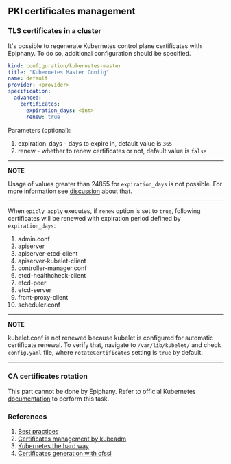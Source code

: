 ## PKI certificates management

### TLS certificates in a cluster

It's possible to regenerate Kubernetes control plane certificates with Epiphany. To do so, additional configuration
should be specified.

```yaml
kind: configuration/kubernetes-master
title: "Kubernetes Master Config"
name: default
provider: <provider>
specification:
  advanced:
    certificates:
      expiration_days: <int>
      renew: true
```

Parameters (optional):

1. expiration_days - days to expire in, default value is `365`
2. renew - whether to renew certificates or not, default value is `false`

---
**NOTE**

Usage of values greater than 24855 for `expiration_days` is not possible. For more information
see [discussion](https://groups.google.com/g/mailing.openssl.users/c/3kK_f0ywCZQ) about that.

---

When `epicly apply` executes, if `renew` option is set to `true`, following certificates will be renewed with expiration
period defined by `expiration_days`:

1. admin.conf
2. apiserver
3. apiserver-etcd-client
4. apiserver-kubelet-client
5. controller-manager.conf
6. etcd-healthcheck-client
7. etcd-peer
8. etcd-server
9. front-proxy-client
10. scheduler.conf

---
**NOTE**

kubelet.conf is not renewed because kubelet is configured for automatic certificate renewal. To verify that, navigate
to `/var/lib/kubelet/` and check `config.yaml` file, where `rotateCertificates` setting is `true` by default.

---

### CA certificates rotation

This part cannot be done by Epiphany. Refer to official
Kubernetes [documentation](https://kubernetes.io/docs/tasks/tls/manual-rotation-of-ca-certificates/) to perform this
task.

### References

1. [Best practices](https://kubernetes.io/docs/setup/best-practices/certificates/)
2. [Certificates management by kubeadm](https://kubernetes.io/docs/tasks/administer-cluster/kubeadm/kubeadm-certs/)
3. [Kubernetes the hard way](https://github.com/kelseyhightower/kubernetes-the-hard-way/blob/master/docs/04-certificate-authority.md)
4. [Certificates generation with cfssl](https://gist.github.com/detiber/81b515df272f5911959e81e39137a8bb)
